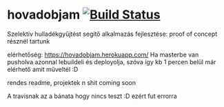 # hovadobjam [![Build Status](https://travis-ci.org/klucsik/hovadobjam.svg?branch=master)](https://travis-ci.org/klucsik/hovadobjam)

Szelektív hulladékgyűjtést segítő alkalmazás fejlesztése: proof of concept résznél tartunk

elérhetőség: https://hovadobjam.herokuapp.com/
Ha masterbe van pusholva azonnal lebuildeli és deployolja, szóva így kb 1 percen belül már elérhető amit műveltél :D

rendes readme, projektek n shit coming soon

A travisnak az a bánata hogy nincs teszt :D ezért fut errorra
